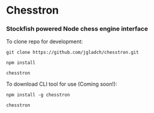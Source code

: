 # Chesstron
### Stockfish powered Node chess engine interface

To clone repo for development:

`git clone https://github.com/jgladch/chesstron.git`

`npm install`

`chesstron`

To download CLI tool for use (Coming soon!):

`npm install -g chesstron`

`chesstron`